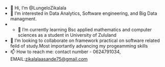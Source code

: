 - 👋 Hi, I’m @LungeloZikalala
- 👀 I’m interested in Data Analytics, Software engineering, and Big Data managment.
- - 🌱 I’m currently learning  Bsc applied mathematics and computer sciences as a student in University of Zululand
- 💞️ I’m looking to collaborate on framework practical on software related feild of study.Most importantly advancing my progeamming skills
- 📫 How to reach me: contact number - 0624791034, EMAIL:zikalalaasande75@gmail.com 

<!---
LungeloZikalala/LungeloZikalala is a ✨ special ✨ repository because its `README.md` (this file) appears on your GitHub profile.
You can click the Preview link to take a look at your changes.
--->
